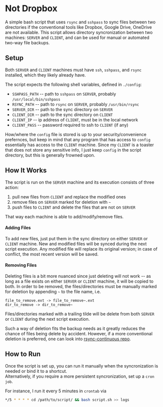 # Not Dropbox
A simple bash script that uses `rsync` and `sshpass` to sync files between two directories if the conventional tools like Dropbox, Google Drive, OneDrive are not available.
This script allows directory syncronization between two machines: `SERVER` and `CLIENT`, and can be used for manual or automated two-way file backups.


## Setup
Both `SERVER` and `CLIENT` machines must have `ssh`, `sshpass`, and `rsync` installed, which they likely already have.

The script expects the following shell variables, defined in `./config`:
- `SSHPASS_PATH` -- path to `sshpass` on `SERVER`, probably `/usr/local/bin/sshpass`
- `RSYNC_PATH` -- path to `rsync` on `SERVER`, probably `/usr/bin/rsync`
- `SERVER_DIR` -- path to the sync directory on `SERVER`
- `CLIENT_DIR` -- path to the sync directory on `CLIENT`
- `CLIENT_IP` -- ip address of `CLIENT`, must be in the local network
- `CLIENT_PASS` -- password required to ssh to `CLIENT` (if any)

How/where the `config` file is stored is up to your security/convenience prefernces, but keep in mind that any program that has access to `config` essentially has access to the `CLIENT` machine.
Since my `CLIENT` is a toaster that does not store any sensitive info, I just keep `config` in the script directory, but this is generally frowned upon.


## How It Works
The script is run on the `SERVER` machine and its execution consists of three action:
1. pull new files from `CLIENT` and replace the modified ones
2. remove files on `SERVER` marked for deletion with `~`
3. push files to `CLIENT` and delete the files that are not on `SERVER`

That way each machine is able to add/modify/remove files.

#### Adding Files
To add new files, just put them in the sync directory on either `SERVER` or `CLIENT` machine.
New and modified files will be synced during the next script execution.
Any modified file will replace its original version; in case of conflict, the most recent version will be saved.

#### Removing Files
Deleting files is a bit more nuanced since just deleting will not work -- as long as a file exists on either `SERVER` or `CLIENT` machine, it will be copied to both.
In order to be removed, the files/directories must be manually marked for deletion by appending `~` to the file name, i.e.
```
file_to_remove.ext -> file_to_remove~.ext
dir_to_remove -> dir_to_remove~
```
Files/directories marked with a trailing tilde will be delete from both `SERVER` or `CLIENT` during the next script execution.

Such a way of deletion fits the backup needs as it greatly reduces the chance of files being delete by accident.
However, if a more conventional deletion is preferred, one can look into [rsync-continuous repo](https://github.com/mikkorantalainen/rsync-continuous).


## How to Run
Once the script is set up, you can run it manually when the syncronization is needed or bind it to a shortcut.\
Alternatively, if you require a more persistent syncronization, set up a `cron job`.

For instance, I run it every 5 minutes in `crontab` via
```bash
*/5 * * * * cd /path/to/script/ && bash script.sh >> logs
```
